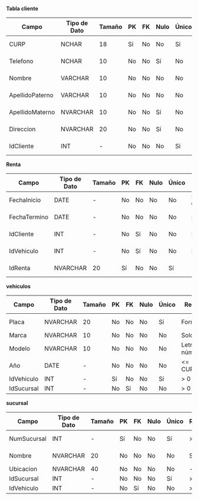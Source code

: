 **Tabla cliente**


| Campo             | Tipo de Dato | Tamaño | PK  | FK  | Nulo | Único | Restricciones                     | Referencia | Descripción                      |
|-------------------|-------------|--------|-----|-----|------|-------|-----------------------------------|------------|----------------------------------|
| CURP              | NCHAR    | 18     | Sí  | No  | No   | Sí    | Formato CURP válido               | -          | Identificador único              |
| Telefono          | NCHAR    | 10     | No  | No  | Sí   | No    | Solo números                     | -          | Teléfono del cliente             |
| Nombre            | VARCHAR     | 10     | No  | No  | No   | No    | Solo letras                      | -          | Nombre del cliente               |
| ApellidoPaterno   | VARCHAR     | 10     | No  | No  | No   | No    | Solo letras                      | -          | Apellido paterno                 |
| ApellidoMaterno   | NVARCHAR    | 10     | No  | No  | Sí   | No    | Solo letras                      | -          | Apellido materno                 |
| Direccion         | NVARCHAR    | 20     | No  | No  | Sí   | No    | -                                 | -          | Dirección del cliente            |
| IdCliente         | INT         | -      | No  | No  | No   | Sí    | > 0                               | -          | ID del cliente                   |

**Renta**

| Campo          | Tipo de Dato | Tamaño | PK  | FK  | Nulo | Único | Restricciones            | Referencia       | Descripción               |
|----------------|-------------|--------|-----|-----|------|-------|--------------------------|------------------|---------------------------|
| FechaInicio    | DATE        | -      | No  | No  | No   | No    | >= CURRENT_DATE          | -                | Fecha inicio renta        |
| FechaTermino   | DATE        | -      | No  | No  | No   | No    | > FechaInicio            | -                | Fecha fin renta           |
| IdCliente      | INT         | -      | No  | Sí  | No   | No    | > 0                      | CLIENTS(IdCliente)| Cliente asociado          |
| IdVehiculo     | INT         | -      | No  | Sí  | No   | No    | > 0                      | Vehiculos(IdVehiculo)| Vehículo rentado        |
| IdRenta        | NVARCHAR    | 20     | Sí  | No  | No   | Sí    | -                        | -                | ID único de renta         |

**vehiculos**

| Campo        | Tipo de Dato | Tamaño | PK  | FK  | Nulo | Único | Restricciones       | Referencia       | Descripción        |
|--------------|-------------|--------|-----|-----|------|-------|---------------------|------------------|--------------------|
| Placa        | NVARCHAR    | 20     | No  | No  | No   | Sí    | Formato válido      | -                | Placa del vehículo |
| Marca        | NVARCHAR    | 10     | No  | No  | No   | No    | Solo letras         | -                | Marca              |
| Modelo       | NVARCHAR    | 10     | No  | No  | No   | No    | Letras y números    | -                | Modelo             |
| Año          | DATE        | -      | No  | No  | No   | No    | <= CURRENT_DATE     | -                | Año fabricación    |
| IdVehiculo   | INT         | -      | Sí  | No  | No   | Sí    | > 0                  | -                | ID vehículo        |
| IdSucursal   | INT         | -      | No  | Sí  | No   | No    | > 0                  | SUCURSAL(IdSucursal)| Sucursal         |

**sucursal**

| Campo        | Tipo de Dato | Tamaño | PK  | FK  | Nulo | Único | Restricciones | Referencia | Descripción |
|--------------|-------------|--------|-----|-----|------|-------|---------------|------------|-------------|
| NumSucursal  | INT         | -      | Sí  | No  | No   | Sí    | > 0           | -          | Número sucursal |
| Nombre       | NVARCHAR    | 20     | No  | No  | No   | No    | Solo letras   | -          | Nombre sucursal |
| Ubicacion    | NVARCHAR    | 40     | No  | No  | No   | No    | -             | -          | Ubicación   |
| IdSucursal   | INT         | -      | No  | No  | No   | Sí    | > 0           | -          | ID sucursal |
| IdVehiculo   | INT         | -      | No  | Sí  | No   | No    | > 0           | Vehiculos(IdVehiculo) | Vehículo |
